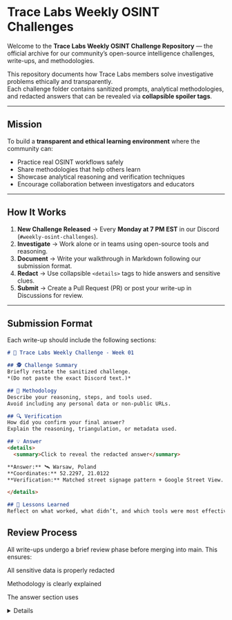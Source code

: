 # Trace Labs Weekly OSINT Challenges

Welcome to the **Trace Labs Weekly OSINT Challenge Repository** — the official archive for our community’s open-source intelligence challenges, write-ups, and methodologies.

This repository documents how Trace Labs members solve investigative problems ethically and transparently.  
Each challenge folder contains sanitized prompts, analytical methodologies, and redacted answers that can be revealed via **collapsible spoiler tags**.

---

## Mission

To build a **transparent and ethical learning environment** where the community can:

- Practice real OSINT workflows safely  
- Share methodologies that help others learn  
- Showcase analytical reasoning and verification techniques  
- Encourage collaboration between investigators and educators  

---

## How It Works

1. **New Challenge Released** → Every **Monday at 7 PM EST** in our Discord (`#weekly-osint-challenges`).  
2. **Investigate** → Work alone or in teams using open-source tools and reasoning.  
3. **Document** → Write your walkthrough in Markdown following our submission format.  
4. **Redact** → Use collapsible `<details>` tags to hide answers and sensitive clues.  
5. **Submit** → Create a Pull Request (PR) or post your write-up in Discussions for review.  

---

## Submission Format

Each write-up should include the following sections:

```markdown
# 🧠 Trace Labs Weekly Challenge - Week 01

## 🕵️ Challenge Summary
Briefly restate the sanitized challenge.  
*(Do not paste the exact Discord text.)*

## 🧭 Methodology
Describe your reasoning, steps, and tools used.  
Avoid including any personal data or non-public URLs.

## 🔍 Verification
How did you confirm your final answer?  
Explain the reasoning, triangulation, or metadata used.

## 💡 Answer
<details>
  <summary>Click to reveal the redacted answer</summary>

**Answer:** 🛰️ Warsaw, Poland  
**Coordinates:** 52.2297, 21.0122  
**Verification:** Matched street signage pattern + Google Street View.

</details>

## 🧩 Lessons Learned
Reflect on what worked, what didn’t, and which tools were most effective.
```

## Review Process

All write-ups undergo a brief review phase before merging into main.
This ensures:

All sensitive data is properly redacted

Methodology is clearly explained

The answer section uses <details> spoiler formatting

Community reviewers and Trace Labs staff will help maintain consistency.

## Learning Benefits

This repo serves as a knowledge base of real-world OSINT techniques:

Reverse image search workflows

Metadata analysis

Geolocation triangulation

Cross-referencing public sources

Ethical investigative documentation

Each challenge and write-up becomes an educational reference for newcomers and veterans alike.

## Community & Discussion

Join the conversation in our Discord under #weekly-osint-challenges.
Collaborate, share tools, and compare reasoning.

Each challenge folder may also have a linked GitHub Discussion for participants to post partial findings, hints, or follow-ups.
